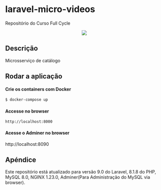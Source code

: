 # laravel-micro-videos
Repositório do Curso Full Cycle

<p align="center">
  <a href="http://nestjs.com/" target="blank"><img src="http://maratona.fullcycle.com.br/public/img/logo-maratona.png"/></a>
</p>

## Descrição

Microsserviço de catálogo

## Rodar a aplicação

#### Crie os containers com Docker

```bash
$ docker-compose up
```

#### Accesse no browser

```
http://localhost:8000
```

#### Acesse o Adminer no browser
  http://localhost:8090

## Apéndice

Este repositório está atualizado para versão 9.0 do Laravel, 8.1.8 do PHP, MySQL 8.0, NGINX 1.23.0, Adminer(Para 
Administração do MySQL via browser).

